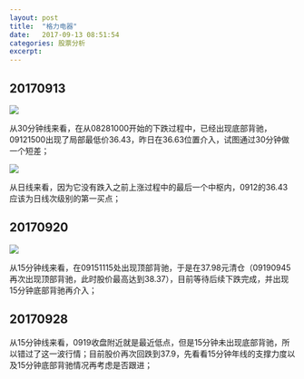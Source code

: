 ```yaml
---
layout: post
title:  "格力电器"
date:   2017-09-13 08:51:54
categories: 股票分析
excerpt: 
---
```


## 20170913

![](http://7xnjqr.com1.z0.glb.clouddn.com/%E6%A0%BC%E5%8A%9B%E7%94%B5%E5%99%A8_20170913090215.png)

从30分钟线来看，在从08281000开始的下跌过程中，已经出现底部背驰，09121500出现了局部最低价36.43，昨日在36.63位置介入，试图通过30分钟做一个短差；

![](http://7xnjqr.com1.z0.glb.clouddn.com/%E6%A0%BC%E5%8A%9B%E7%94%B5%E5%99%A8_20170913090144.png)

从日线来看，因为它没有跌入之前上涨过程中的最后一个中枢内，0912的36.43应该为日线次级别的第一买点；

## 20170920

![](http://7fva1e.com1.z0.glb.clouddn.com/%E6%A0%BC%E5%8A%9B%E7%94%B5%E5%99%A8_20170920090221.png)

从15分钟线来看，在09151115处出现顶部背驰，于是在37.98元清仓（09190945再次出现顶部背驰，此时股价最高达到38.37），目前等待后续下跌完成，并出现15分钟底部背驰再介入；

## 20170928

从15分钟线来看，0919收盘附近就是最近低点，但是15分钟未出现底部背驰，所以错过了这一波行情；目前股价再次回跌到37.9，先看看15分钟年线的支撑力度以及15分钟底部背驰情况再考虑是否跟进；